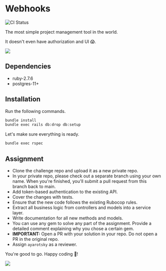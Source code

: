 # Webhooks

![CI Status](https://github.com/ayarotsky/webhooks/actions/workflows/status_checks.yml/badge.svg?branch=master)

The most simple project management tool in the world.

It doesn't even have authorization and UI 😱.

![](diagram.png)

## Dependencies

- ruby-2.7.6
- postgres-11+

## Installation

Run the following commands.

```bash
bundle install
bundle exec rails db:drop db:setup
```

Let's make sure everything is ready.

```bash
bundle exec rspec
```

## Assignment

- Clone the challenge repo and upload it as a new private repo.
- In your private repo, please check out a separate branch using your own name. When you're finished, you'll submit a pull request from this branch back to main.
- Add token-based authentication to the existing API.
- Cover the changes with tests.
- Ensure that the new code follows the existing Rubocop rules.
- Extract all business logic from controllers and models into a service layer.
- Write documentation for all new methods and models.
- You can use any gem to solve any part of the assignment. Provide a detailed comment
  explaining why you chose a certain gem.
- **IMPORTANT:** Open a PR with your solution in your repo. Do not open a PR in the original repo.
- Assign `ayarotsky` as a reviewer.

You're good to go. Happy coding 🤘!

![](happy-coding.gif)
